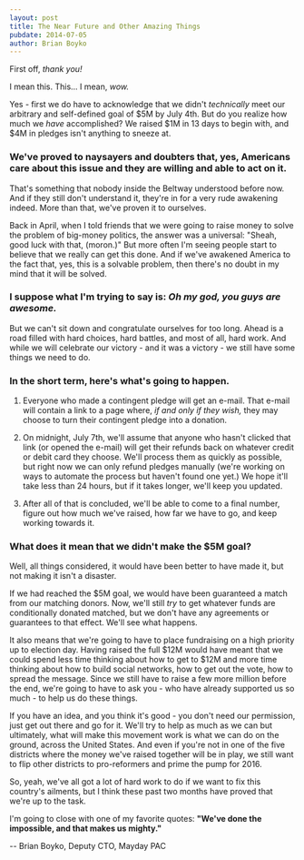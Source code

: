```yaml
---
layout: post
title: The Near Future and Other Amazing Things 
pubdate: 2014-07-05
author: Brian Boyko
---
```


First off, *thank you!*

I mean this. This... I mean, *wow.*

Yes - first we do have to acknowledge that we didn't *technically* meet our arbitrary and self-defined goal of $5M by July 4th. But do you realize how much we *have* accomplished? We raised $1M in 13 days to begin with, and $4M in pledges isn't anything to sneeze at. 

### **We've proved to naysayers and doubters that, yes, Americans care about this issue and they are willing and able to act on it.**

That's something that nobody inside the Beltway understood before now. And if they still don't understand it, they're in for a very rude awakening indeed. More than that, we've proven it to ourselves. 

Back in April, when I told friends that we were going to raise money to solve the problem of big-money politics, the answer was a universal: "Sheah, good luck with that, (moron.)" But more often I'm seeing people start to believe that we really can get this done. And if we've awakened America to the fact that, yes, this is a solvable problem, then there's no doubt in my mind that it will be solved. 

### I suppose what I'm trying to say is: *Oh my god, you guys are awesome.*

But we can't sit down and congratulate ourselves for too long. Ahead is a road filled with hard choices, hard battles, and most of all, hard work. And while we will celebrate our victory - and it was a victory - we still have some things we need to do. 

### In the short term, here's what's going to happen.

1. Everyone who made a contingent pledge will get an e-mail. That e-mail will contain a link to a page where, *if and only if they wish,* they may choose to turn their contingent pledge into a donation.

2. On midnight, July 7th, we'll assume that anyone who hasn't clicked that link (or opened the e-mail) will get their refunds back on whatever credit or debit card they choose. We'll process them as quickly as possible, but right now we can only refund pledges manually (we're working on ways to automate the process but haven't found one yet.) We hope it'll take less than 24 hours, but if it takes longer, we'll keep you updated. 

3. After all of that is concluded, we'll be able to come to a final number, figure out how much we've raised, how far we have to go, and keep working towards it.

### What does it mean that we didn't make the $5M goal? 

Well, all things considered, it would have been better to have made it, but not making it isn't a disaster. 

If we had reached the $5M goal, we would have been guaranteed a match from our matching donors. Now, we'll still *try* to get whatever funds are conditionally donated matched, but we don't have any agreements or guarantees to that effect. We'll see what happens. 

It also means that we're going to have to place fundraising on a high priority up to election day. Having raised the full $12M would have meant that we could spend less time thinking about how to get to $12M and more time thinking about how to build social networks, how to get out the vote, how to spread the message. Since we still have to raise a few more million before the end, we're going to have to ask you - who have already supported us so much - to help us do these things.

If you have an idea, and you think it's good - you don't need our permission, just get out there and go for it. We'll try to help as much as we can but ultimately, what will make this movement work is what we can do on the ground, across the United States. And even if you're not in one of the five districts where the money we've raised together will be in play, we still want to flip other districts to pro-reformers and prime the pump for 2016. 

So, yeah, we've all got a lot of hard work to do if we want to fix this country's ailments, but I think these past two months have proved that we're up to the task.  

I'm going to close with one of my favorite quotes: **"We've done the impossible, and that makes us mighty."**

-- Brian Boyko, Deputy CTO, Mayday PAC